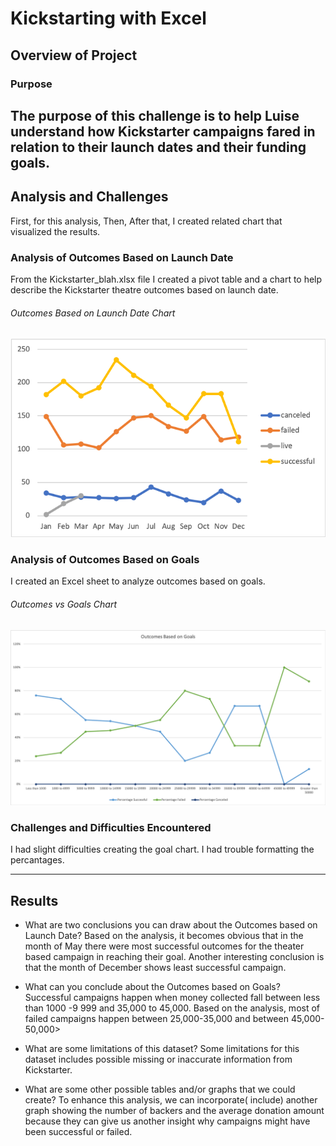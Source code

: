 # Kickstarting with Excel

## Overview of Project

### Purpose
The purpose of this challenge is to help Luise understand how Kickstarter campaigns fared in relation to their launch dates and their funding goals.
---
## Analysis and Challenges
First, for this analysis,  Then,  After that, I created related chart that visualized the results.


### Analysis of Outcomes Based on Launch Date
From the Kickstarter_blah.xlsx file I created a pivot table and a chart to help describe the Kickstarter theatre outcomes based on launch date.

###### Outcomes Based on Launch Date Chart
![image_name](https://github.com/jh2010/kickstarter-analysis/blob/master/Outcomes%20Based%20on%20Launch%20Date.png)


### Analysis of Outcomes Based on Goals
I created an Excel sheet  to analyze outcomes based on goals.

###### Outcomes vs Goals Chart
![image_name](https://github.com/jh2010/kickstarter-analysis/blob/master/Outcomes_vs_Goals.png)


### Challenges and Difficulties Encountered
I had slight difficulties creating the goal chart. I had trouble formatting the percantages.

---

## Results

- What are two conclusions you can draw about the Outcomes based on Launch Date?
Based on the analysis, it becomes obvious that in the month of May there were most 
successful outcomes for the theater based campaign in reaching their goal.
Another interesting conclusion is that the month of December shows least successful campaign.

- What can you conclude about the Outcomes based on Goals?
Successful campaigns happen when money collected fall between less than 1000 -9 999 and 35,000 to 45,000.
Based on the analysis, most of failed campaigns happen between 25,000-35,000 and between 45,000-  50,000> 

- What are some limitations of this dataset?
Some limitations for this dataset includes possible missing or inaccurate information from Kickstarter.

- What are some other possible tables and/or graphs that we could create?
To enhance this analysis, we can incorporate( include) another graph showing the number of backers and the average donation amount because they can give us another insight why campaigns might have been successful or failed.
